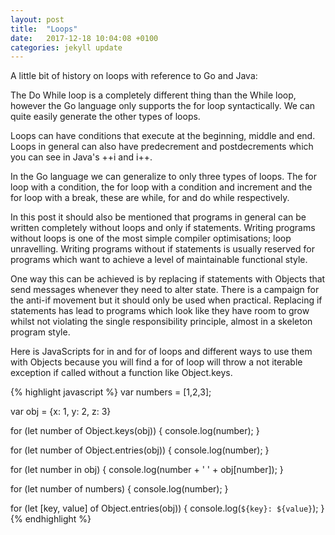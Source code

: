 ```yaml
---
layout: post
title:  "Loops"
date:   2017-12-18 10:04:08 +0100
categories: jekyll update
---
```

A little bit of history on loops with reference to Go and Java:

The Do While loop is a completely different thing than the While loop, however the Go language only supports the for loop syntactically. We can quite easily generate the other types of loops. 

Loops can have conditions that execute at the beginning, middle and end. Loops in general can also have predecrement and postdecrements which you can see in Java's ++i and i++. 

In the Go language we can generalize to only three types of loops. The for loop with a condition, the for loop with a condition and increment and the for loop with a break, these are while, for and do while respectively.

In this post it should also be mentioned that programs in general can be written completely without loops and only if statements. Writing programs without loops is one of the most simple compiler optimisations; loop unravelling. Writing programs without if statements is usually reserved for programs which want to achieve a level of maintainable functional style.

One way this can be achieved is by replacing if statements with Objects that send messages whenever they need to alter state. There is a campaign for the anti-if movement but it should only be used when practical. Replacing if statements has lead to programs which look like they have room to grow whilst not violating the single responsibility principle, almost in a skeleton program style.

Here is JavaScripts for in and for of loops and different ways to use them with Objects because you will find a for of loop will throw a not iterable exception if called without a function like Object.keys.

{% highlight javascript %}
var numbers = [1,2,3];

var obj = {x: 1, y: 2, z: 3}

for (let number of Object.keys(obj)) {
  console.log(number);
}

for (let number of Object.entries(obj)) {
  console.log(number);
}

for (let number in obj) {
  console.log(number + ' ' +  obj[number]);
}

for (let number of numbers) {
  console.log(number);
}

for (let [key, value] of Object.entries(obj)) {
  console.log(`${key}: ${value}`);
}
{% endhighlight %}